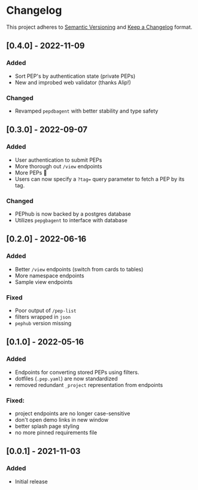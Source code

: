 # Changelog

This project adheres to [Semantic Versioning](https://semver.org/spec/v2.0.0.html) and [Keep a Changelog](https://keepachangelog.com/en/1.0.0/) format.

## [0.4.0] - 2022-11-09
### Added
- Sort PEP's by authentication state (private PEPs)
- New and improbed web validator (thanks Alip!)

### Changed
- Revamped `pepdbagent` with better stability and type safety

## [0.3.0] - 2022-09-07
### Added
- User authentication to submit PEPs
- More thorough out `/view` endpoints
- More PEPs 🎉
- Users can now specify a `?tag=` query parameter to fetch a PEP by its tag.

### Changed
- PEPhub is now backed by a postgres database
- Utilizes `pepgbagent` to interface with database

## [0.2.0] - 2022-06-16
### Added
- Better `/view` endpoints (switch from cards to tables)
- More namespace endpoints
- Sample view endpoints

### Fixed
- Poor output of `/pep-list`
- filters wrapped in `json`
- `pephub` version missing

## [0.1.0] - 2022-05-16
### Added
- Endpoints for converting stored PEPs using filters.
- dotfiles (`.pep.yaml`) are now standardized
- removed redundant `_project` representation from endpoints

### Fixed:
- project endpoints are no longer case-sensitive
- don't open demo links in new window
- better splash page styling
- no more pinned requirements file

## [0.0.1] - 2021-11-03
### Added
- Initial release

